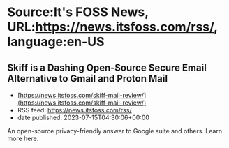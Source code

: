 # Source:It's FOSS News, URL:https://news.itsfoss.com/rss/, language:en-US

## Skiff is a Dashing Open-Source Secure Email Alternative to Gmail and Proton Mail
 - [https://news.itsfoss.com/skiff-mail-review/](https://news.itsfoss.com/skiff-mail-review/)
 - RSS feed: https://news.itsfoss.com/rss/
 - date published: 2023-07-15T04:30:06+00:00

An open-source privacy-friendly answer to Google suite and others. Learn more here.

